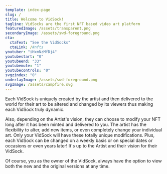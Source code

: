 ```yaml
---
template: index-page
slug: /
title: Welcome to VidSock!
tagline: VidSocks are the first NFT based video art platform
featuredImage: /assets/transparent.png
secondaryImage: /assets/swd-foreground.png
cta:
  ctaText: "See the VidSocks"
  ctaLink: /#nfts
youtuber: "iHxmNzMfDj4"
youtubestart: "0"
youtubeend: "33"
youtubemute: "1"
youtubecontrols: "0"
svgzindex: "0"
underlayImage: /assets/swd-foreground.png
svgImage: /assets/campfire.svg
---
```

Each VidSock is uniquely created by the artist and then delivered to the world for their art to be altered and changed by its viewers thus making each VidSock truly dynamic.

Also, depending on the Artist's vision, they can choose to modify your NFT long after it has been minted and delivered to you. The artist has the flexibility to alter, add new items, or even completely change your individual art. Only your VidSock will have these totally unique modifications. Plus, each VidSock can be changed on a weekly basis or on special dates or occasions or even years later! It's up to the Artist and their vision for their VidSock.

Of course, you as the owner of the VidSock, always have the option to view both the new and the original versions at any time.



<!-- iHxmNzMfDj4 -->